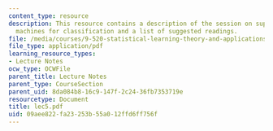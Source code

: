 ```yaml
---
content_type: resource
description: This resource contains a description of the session on support vector
  machines for classification and a list of suggested readings.
file: /media/courses/9-520-statistical-learning-theory-and-applications-spring-2006/09aee822fa23253b55a012ffd6ff756f_lec5.pdf
file_type: application/pdf
learning_resource_types:
- Lecture Notes
ocw_type: OCWFile
parent_title: Lecture Notes
parent_type: CourseSection
parent_uid: 8da084b8-16c9-147f-2c24-36fb7353719e
resourcetype: Document
title: lec5.pdf
uid: 09aee822-fa23-253b-55a0-12ffd6ff756f
---
```


